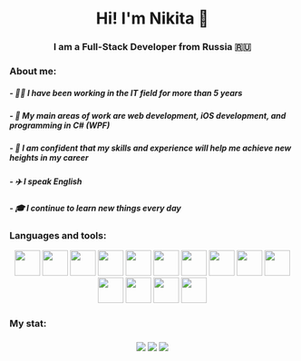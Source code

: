 <div id="header" align="center">
    <h1>Hi! I'm Nikita 👋</h1>
    <h3>I am a Full-Stack Developer from Russia 🇷🇺</h3>
</div>
<div>
<h3>About me:</h3>
<h5>- 🧑‍💻 I have been working in the IT field for more than 5 years</h5>
<h5>- 👀 My main areas of work are web development, iOS development, and programming in C# (WPF)</h5>
<h5>- 🌿 I am confident that my skills and experience will help me achieve new heights in my career</h5>
<h5>- ✈️ I speak English</h5>
<h5>- 🎓 I continue to learn new things every day</h5>
</div>
    <h3> </h3>
    <h3> </h3>
    <h3> </h3>
    <h3> </h3>
    <h3> </h3>
    <h3> </h3>
<div>
    <h3>Languages and tools:</h3>
    <div align="center">
    <img src="https://cdn.jsdelivr.net/gh/devicons/devicon/icons/aftereffects/aftereffects-original.svg" height=45px width=45px/>
    <img src="https://cdn.jsdelivr.net/gh/devicons/devicon/icons/csharp/csharp-original.svg" height=45px width=45px/>
    <img src="https://cdn.jsdelivr.net/gh/devicons/devicon/icons/css3/css3-original.svg" height=45px width=45px/>
    <img src="https://cdn.jsdelivr.net/gh/devicons/devicon/icons/html5/html5-original.svg" height=45px width=45px/>
    <img src="https://cdn.jsdelivr.net/gh/devicons/devicon/icons/figma/figma-original.svg" height=45px width=45px/>
    <img src="https://cdn.jsdelivr.net/gh/devicons/devicon/icons/illustrator/illustrator-plain.svg" height=45px width=45px/>
    <img src="https://cdn.jsdelivr.net/gh/devicons/devicon/icons/java/java-original.svg" height=45px width=45px/>
    <img src="https://cdn.jsdelivr.net/gh/devicons/devicon/icons/photoshop/photoshop-plain.svg" height=45px width=45px/>
    <img src="https://cdn.jsdelivr.net/gh/devicons/devicon/icons/php/php-plain.svg" height=45px width=45px/>
    <img src="https://cdn.jsdelivr.net/gh/devicons/devicon/icons/python/python-original.svg" height=45px width=45px/>
    <img src="https://cdn.jsdelivr.net/gh/devicons/devicon/icons/swift/swift-original.svg" height=45px width=45px/>
    <img src="https://cdn.jsdelivr.net/gh/devicons/devicon/icons/visualstudio/visualstudio-plain.svg" height=45px width=45px/>
    <img src="https://cdn.jsdelivr.net/gh/devicons/devicon/icons/vscode/vscode-original.svg" height=45px width=45px/>
    <img src="https://cdn.jsdelivr.net/gh/devicons/devicon/icons/xcode/xcode-original.svg" height=45px width=45px/>
    </div>
</div>
<h3> My stat: </h3>
<div align="center">
    <h3> </h3>
    <h3> </h3>
    <h3> </h3>
    <img src="http://github-profile-summary-cards.vercel.app/api/cards/profile-details?username=YanWebFly&theme=github_dark"/>
    <img src="http://github-profile-summary-cards.vercel.app/api/cards/stats?username=YanWebFly&theme=github_dark"/>
    <img src="http://github-profile-summary-cards.vercel.app/api/cards/productive-time?username=YanWebFly&theme=github_dark&utcOffset=8"/>
</div>
